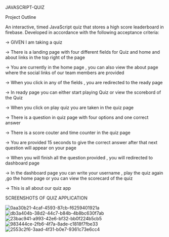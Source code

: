 JAVASCRIPT-QUIZ

Project Outline

An interactive, timed JavaScript quiz that stores a high score leaderboard in firebase. Developed in accordance with the following acceptance criteria:

-> GIVEN I am taking a quiz

-> There is a landing page with four different fields for Quiz and home and about links in the top right of the page

-> You are currently in the home page , you can also view the about page where the social links of our team members are provided 

-> When you click in any of the fields , you are redirected to the ready page

-> In ready page you can either start playing Quiz or view the scorebord of the Quiz

-> When you click on play quiz you are taken in the quiz page 

-> There is a question in quiz page with four options and one correct answer 

-> There is a score couter and time counter in the quiz page

-> You are provided 15 seconds to give the correct answer after that next question will appear on your page

-> When you will finish all the question provided , you will redirected to dashboard page

-> In the dashboard page you can write your username , play the quiz again ,go the home page or you can view the scorecard of the quiz

-> This is all about our quiz app

SCREENSHOTS OF QUIZ APPLICATION

![0aa30b21-4caf-4593-87cb-f6259401921a](https://user-images.githubusercontent.com/96439384/190922550-837576ba-5a0f-4ba1-9e0d-b4ce6abde797.jpg)
![db3a404b-38d2-44c7-b84b-4b8bc630f7ab](https://user-images.githubusercontent.com/96439384/190922558-2a952e5b-ec3e-4698-aea0-288491609bfa.jpg)
![23bac941-a993-42e6-bf32-bb0f224b5cb5](https://user-images.githubusercontent.com/96439384/190922565-bb1a7b09-3381-4693-b960-2d4b3e3060c0.jpg)
![983444ce-2fb6-4f7a-8ade-c1818f7fbe33](https://user-images.githubusercontent.com/96439384/190922569-26b09fc6-c774-4af8-8132-8073aae9273a.jpg)
![2553c2f6-3aad-4f31-b0e7-9361c73e6cc4](https://user-images.githubusercontent.com/96439384/190922570-982284e7-8502-415e-a173-424e1b5bc0f5.jpg)
